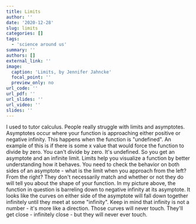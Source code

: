 ```yaml
---
title: Limits
author: ''
date: '2020-12-28'
slug: limits
categories: []
tags:
  - 'science around us'
summary: ''
authors: []
external_link: ''
image:
  caption: 'Limits, by Jennifer Jahncke'
  focal_point: ''
  preview_only: no
url_code: ''
url_pdf: ''
url_slides: ''
url_video: ''
slides: ''
---
```




I used to tutor calculus. People really struggle with limits and asymptotes. Asymptotes occur where your function is approaching either positive or negative infinity. This happens when the function is "undefined". An example of this is if there is some x value that would force the function to divide by zero. You can't divide by zero. It's undefined. So you get an asymptote and an infinite limit. Limits help you visualize a function by better understanding how it behaves. You need to check the behavior on both sides of an asymptote - what is the limit when you approach from the left? From the right? They don't necessarily match and whether or not they do will tell you about the shape of your function. In my picture above, the function in question is barreling down to negative infinity at its asymptote. It looks like the curves on either side of the asymptote will fall down together infinitely until they meet at some "infinity". Keep in mind that infinity is not a number - it's more like a direction. Those curves will never touch. They'll get close - infinitely close - but they will never ever touch.
